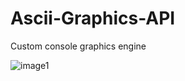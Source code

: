 # Ascii-Graphics-API
Custom console graphics engine

![image1](https://media3.giphy.com/media/dTbtqJUp9yeDhZjOkX/giphy.gif)
